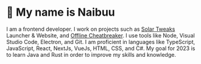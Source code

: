 # 👋 My name is Naibuu

<p>I am a frontend developer. I work on projects such as <a href="https://solartweaks.com" target="_blank">Solar Tweaks</a> Launcher & Website, and <a href="https://offlinecheatbreaker.com" target="_blank">Offline Cheatbreaker</a>. I use tools like Node, Visual Studio Code, Electron, and Git. I am proficient in languages like TypeScript, JavaScript, React, NextJs, VueJs, HTML, CSS, and C#. My goal for 2023 is to learn Java and Rust in order to improve my skills and knowledge.
